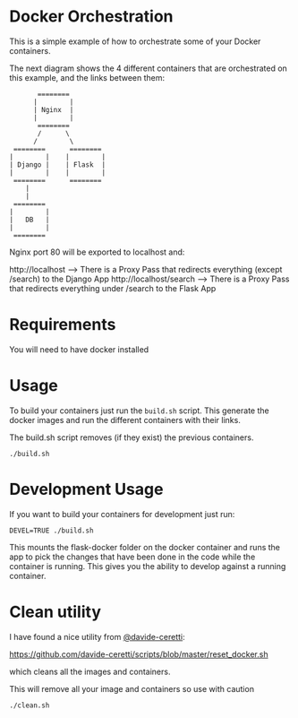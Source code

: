 Docker Orchestration
====================

This is a simple example of how to orchestrate some of 
your Docker containers.

The next diagram shows the 4 different containers that are orchestrated 
on this example, and the links between them:

           ========
          |        |
          | Nginx  |
          |        |
           ========
           /      \
          /        \
     ========      ========
    |        |    |        |
    | Django |    | Flask  |
    |        |    |        |
     ========      ========
        |
        |
     ========
    |        |
    |   DB   |
    |        |
     ========


Nginx port 80 will be exported to localhost and:

http://localhost --> There is a Proxy Pass that redirects everything (except /search) to the Django App
http://localhost/search --> There is a Proxy Pass that redirects everything under /search to the Flask App

Requirements
============

You will need to have docker installed

Usage
=====

To build your containers just run the ```build.sh``` script.
This generate the docker images and run the different containers 
with their links.

The build.sh script removes (if they exist) the previous containers.

```
./build.sh
```

Development Usage
=================

If you want to build your containers for development just run:

```
DEVEL=TRUE ./build.sh
```

This mounts the flask-docker folder on the docker container and runs the app 
to pick the changes that have been done in the code while the container is 
running. This gives you the ability to develop against a running container.


Clean utility
=============

I have found a nice utility from [@davide-ceretti](https://github.com/davide-ceretti):

https://github.com/davide-ceretti/scripts/blob/master/reset_docker.sh

which cleans all the images and containers.

This will remove all your image and containers so use with caution

```
./clean.sh
```
